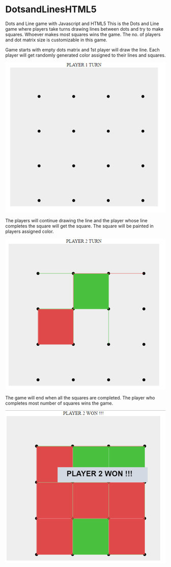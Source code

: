 # DotsandLinesHTML5
Dots and Line game with Javascript and HTML5
This is the Dots and Line game where players take turns drawing lines between dots and try to make squares.
Whoever makes most squares wins the game.
The no. of players and dot matrix size is customizable in this game.

Game starts with empty dots matrix and 1st player will draw the line.
Each player will get randomly generated color assigned to their lines and squares.

![Alt text](Start.PNG?raw=true "Start the Game")

The players will continue drawing the line and the player whose line completes the square will get the square.
The square will be painted in players assigned color.

![Alt text](Game.PNG?raw=true "Playing the Game")

The game will end when all the squares are completed.
The player who completes most number of squares wins the game.

![Alt text](GameOver.PNG?raw=true "Game Over")
